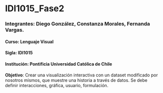 # IDI1015_Fase2
### Integrantes: Diego González, Constanza Morales, Fernanda Vargas.
#### Curso: Lenguaje Visual

#### Sigla: IDI1015

#### Institución: Pontificia Universidad Católica de Chile

**Objetivo**: Crear una visualización interactiva con un dataset modificado por nosotros mismos, que muestre una historia a través de datos.
Se debe definir interacciones, gráfica, usuario, formulación.
